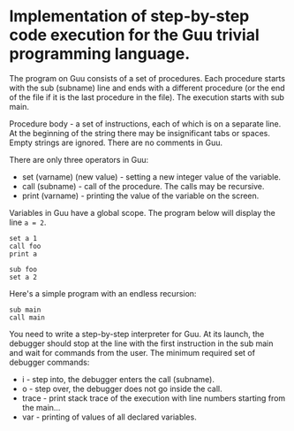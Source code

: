 # Implementation of step-by-step code execution for the Guu trivial programming language. 

The program on Guu consists of a set of procedures. Each procedure starts with the sub (subname) line and ends with
a different procedure (or the end of the file if it is the last procedure in the file). 
The execution starts with sub main. 

Procedure body - a set of instructions, each of which is on a separate line.
At the beginning of the string there may be insignificant tabs or spaces. Empty strings are ignored. There are no comments in Guu. 

There are only three operators in Guu:
 - set (varname) (new value) - setting a new integer value of the variable. 
 - call (subname) - call of the procedure. The calls may be recursive. 
 - print (varname) - printing the value of the variable on the screen. 

Variables in Guu have a global scope. The program below will display the line `a = 2`. 

```sub main 
set a 1 
call foo 
print a 

sub foo 
set a 2 
```

Here's a simple program with an endless recursion: 

```
sub main 
call main 
```

You need to write a step-by-step interpreter for Guu. At its launch, the debugger should stop at the line with the 
first instruction in the sub main and wait for commands from the user. The minimum required set of debugger commands: 

- i - step into, the debugger enters the call (subname). 
- o - step over, the debugger does not go inside the call. 
- trace - print stack trace of the execution with line numbers starting from the main... 
- var - printing of values of all declared variables. 
